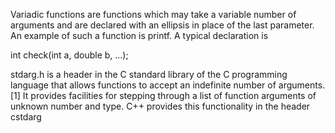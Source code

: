 Variadic functions are functions which may take a variable number of arguments 
and are declared with an ellipsis in place of the last parameter. 
An example of such a function is printf. A typical declaration is

int check(int a, double b, ...);

stdarg.h is a header in the C standard library of the C programming language 
that allows functions to accept an indefinite number of arguments.
[1] It provides facilities for stepping through a list of function arguments of unknown number and type. 
C++ provides this functionality in the header cstdarg
